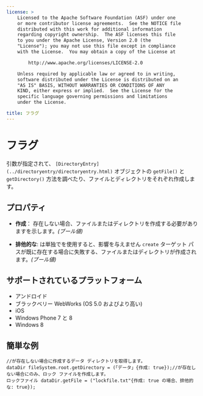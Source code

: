 ```yaml
---
license: >
    Licensed to the Apache Software Foundation (ASF) under one
    or more contributor license agreements.  See the NOTICE file
    distributed with this work for additional information
    regarding copyright ownership.  The ASF licenses this file
    to you under the Apache License, Version 2.0 (the
    "License"); you may not use this file except in compliance
    with the License.  You may obtain a copy of the License at

        http://www.apache.org/licenses/LICENSE-2.0

    Unless required by applicable law or agreed to in writing,
    software distributed under the License is distributed on an
    "AS IS" BASIS, WITHOUT WARRANTIES OR CONDITIONS OF ANY
    KIND, either express or implied.  See the License for the
    specific language governing permissions and limitations
    under the License.

title: フラグ
---
```


# フラグ

引数が指定されて、 `[DirectoryEntry](../directoryentry/directoryentry.html)` オブジェクトの `getFile()` と `getDirectory()` 方法を調べたり、ファイルとディレクトリをそれぞれ作成します。

## プロパティ

*   **作成**： 存在しない場合、ファイルまたはディレクトリを作成する必要がありますを示します。*(ブール値)*

*   **排他的な**: は単独でを使用すると、影響を与えません `create` ターゲット パスが既に存在する場合に失敗する、ファイルまたはディレクトリが作成されます。*(ブール値)*

## サポートされているプラットフォーム

*   アンドロイド
*   ブラックベリー WebWorks (OS 5.0 およびより高い)
*   iOS
*   Windows Phone 7 と 8
*   Windows 8

## 簡単な例

    //が存在しない場合に作成するデータ ディレクトリを取得します。
    dataDir fileSystem.root.getDirectory = (「データ」{作成: true});//が存在しない場合にのみ、ロック ファイルを作成します。
    ロックファイル dataDir.getFile = ("lockfile.txt"{作成: true の場合、排他的な: true});